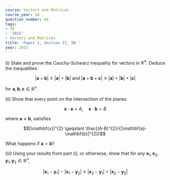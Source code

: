 ```yaml
---
course: Vectors and Matrices
course_year: IA
question_number: 44
tags:
- IA
- '2015'
- Vectors and Matrices
title: 'Paper 1, Section II, 5B '
year: 2015
---
```




(i) State and prove the Cauchy-Schwarz inequality for vectors in $\mathbb{R}^{n}$. Deduce the inequalities

$$|\mathbf{a}+\mathbf{b}| \leqslant|\mathbf{a}|+|\mathbf{b}| \text { and }|\mathbf{a}+\mathbf{b}+\mathbf{c}| \leqslant|\mathbf{a}|+|\mathbf{b}|+|\mathbf{c}|$$

for $\mathbf{a}, \mathbf{b}, \mathbf{c} \in \mathbb{R}^{n}$.

(ii) Show that every point on the intersection of the planes

$$\mathbf{x} \cdot \mathbf{a}=A, \quad \mathbf{x} \cdot \mathbf{b}=B$$

where $\mathbf{a} \neq \mathbf{b}$, satisfies

$$|\mathbf{x}|^{2} \geqslant \frac{(A-B)^{2}}{|\mathbf{a}-\mathbf{b}|^{2}}$$

What happens if $\mathbf{a}=\mathbf{b} ?$

(iii) Using your results from part (i), or otherwise, show that for any $\mathbf{x}_{1}, \mathbf{x}_{2}, \mathbf{y}_{1}, \mathbf{y}_{2} \in \mathbb{R}^{n}$,

$$\left|\mathbf{x}_{1}-\mathbf{y}_{1}\right|-\left|\mathbf{x}_{1}-\mathbf{y}_{2}\right| \leqslant\left|\mathbf{x}_{2}-\mathbf{y}_{1}\right|+\left|\mathbf{x}_{2}-\mathbf{y}_{2}\right|$$